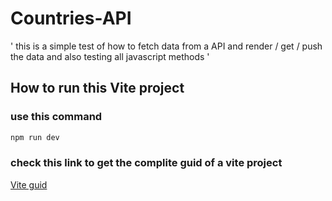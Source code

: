 # Countries-API
' this is a simple test of how to fetch data from a API and render / get / push the data 
and also testing all javascript methods '
## How to run this Vite project 
### use this command
```javascript
npm run dev
```
### check this link to get the complite guid of a vite project 
[Vite guid](https://vitejs.dev/guide/)




